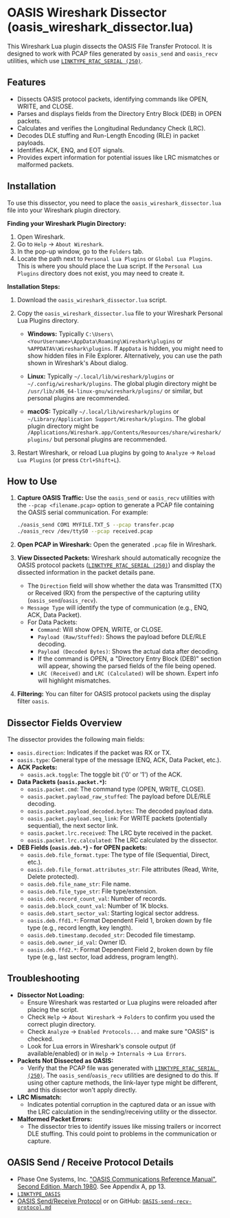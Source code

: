 # OASIS Wireshark Dissector (oasis_wireshark_dissector.lua)

This Wireshark Lua plugin dissects the OASIS File Transfer Protocol. It is designed to work with PCAP files generated by `oasis_send` and `oasis_recv` utilities, which use [`LINKTYPE_RTAC_SERIAL (250)`](https://www.tcpdump.org/linktypes/LINKTYPE_RTAC_SERIAL.html).

## Features

* Dissects OASIS protocol packets, identifying commands like OPEN, WRITE, and CLOSE.
* Parses and displays fields from the Directory Entry Block (DEB) in OPEN packets.
* Calculates and verifies the Longitudinal Redundancy Check (LRC).
* Decodes DLE stuffing and Run-Length Encoding (RLE) in packet payloads.
* Identifies ACK, ENQ, and EOT signals.
* Provides expert information for potential issues like LRC mismatches or malformed packets.

## Installation

To use this dissector, you need to place the `oasis_wireshark_dissector.lua` file into your Wireshark plugin directory.

**Finding your Wireshark Plugin Directory:**

1.  Open Wireshark.
2.  Go to `Help` -> `About Wireshark`.
3.  In the pop-up window, go to the `Folders` tab.
4.  Locate the path next to `Personal Lua Plugins` or `Global Lua Plugins`. This is where you should place the Lua script. If the `Personal Lua Plugins` directory does not exist, you may need to create it.

**Installation Steps:**

1.  Download the `oasis_wireshark_dissector.lua` script.
2.  Copy the `oasis_wireshark_dissector.lua` file to your Wireshark Personal Lua Plugins directory.

    * **Windows:**
        Typically `C:\Users\<YourUsername>\AppData\Roaming\Wireshark\plugins` or `%APPDATA%\Wireshark\plugins`.
        If `AppData` is hidden, you might need to show hidden files in File Explorer.
        Alternatively, you can use the path shown in Wireshark's About dialog.

    * **Linux:**
        Typically `~/.local/lib/wireshark/plugins` or `~/.config/wireshark/plugins`.
        The global plugin directory might be `/usr/lib/x86_64-linux-gnu/wireshark/plugins/` or similar, but personal plugins are recommended.

    * **macOS:**
        Typically `~/.local/lib/wireshark/plugins` or `~/Library/Application Support/Wireshark/plugins`.
        The global plugin directory might be `/Applications/Wireshark.app/Contents/Resources/share/wireshark/plugins/` but personal plugins are recommended.

3.  Restart Wireshark, or reload Lua plugins by going to `Analyze` -> `Reload Lua Plugins` (or press `Ctrl+Shift+L`).

## How to Use

1.  **Capture OASIS Traffic:**
    Use the `oasis_send` or `oasis_recv` utilities with the `--pcap <filename.pcap>` option to generate a PCAP file containing the OASIS serial communication.
    For example:
    ```bash
    ./oasis_send COM1 MYFILE.TXT_S --pcap transfer.pcap
    ./oasis_recv /dev/ttyS0 --pcap received.pcap
    ```

2.  **Open PCAP in Wireshark:**
    Open the generated `.pcap` file in Wireshark.

3.  **View Dissected Packets:**
    Wireshark should automatically recognize the OASIS protocol packets ([`LINKTYPE_RTAC_SERIAL (250)`](https://www.tcpdump.org/linktypes/LINKTYPE_RTAC_SERIAL.html)) and display the dissected information in the packet details pane.

    * The `Direction` field will show whether the data was Transmitted (TX) or Received (RX) from the perspective of the capturing utility (`oasis_send`/`oasis_recv`).
    * `Message Type` will identify the type of communication (e.g., ENQ, ACK, Data Packet).
    * For Data Packets:
        * `Command`: Will show OPEN, WRITE, or CLOSE.
        * `Payload (Raw/Stuffed)`: Shows the payload before DLE/RLE decoding.
        * `Payload (Decoded Bytes)`: Shows the actual data after decoding.
        * If the command is OPEN, a "Directory Entry Block (DEB)" section will appear, showing the parsed fields of the file being opened.
        * `LRC (Received)` and `LRC (Calculated)` will be shown. Expert info will highlight mismatches.

4.  **Filtering:**
    You can filter for OASIS protocol packets using the display filter `oasis`.

## Dissector Fields Overview

The dissector provides the following main fields:

* `oasis.direction`: Indicates if the packet was RX or TX.
* `oasis.type`: General type of the message (ENQ, ACK, Data Packet, etc.).
* **ACK Packets:**
    * `oasis.ack.toggle`: The toggle bit ('0' or '1') of the ACK.
* **Data Packets (`oasis.packet.*`):**
    * `oasis.packet.cmd`: The command type (OPEN, WRITE, CLOSE).
    * `oasis.packet.payload_raw_stuffed`: The payload before DLE/RLE decoding.
    * `oasis.packet.payload_decoded.bytes`: The decoded payload data.
    * `oasis.packet.payload.seq_link`: For WRITE packets (potentially sequential), the next sector link.
    * `oasis.packet.lrc.received`: The LRC byte received in the packet.
    * `oasis.packet.lrc.calculated`: The LRC calculated by the dissector.
* **DEB Fields (`oasis.deb.*`) - for OPEN packets:**
    * `oasis.deb.file_format.type`: The type of file (Sequential, Direct, etc.).
    * `oasis.deb.file_format.attributes_str`: File attributes (Read, Write, Delete protected).
    * `oasis.deb.file_name_str`: File name.
    * `oasis.deb.file_type_str`: File type/extension.
    * `oasis.deb.record_count_val`: Number of records.
    * `oasis.deb.block_count_val`: Number of 1K blocks.
    * `oasis.deb.start_sector_val`: Starting logical sector address.
    * `oasis.deb.ffd1.*`: Format Dependent Field 1, broken down by file type (e.g., record length, key length).
    * `oasis.deb.timestamp.decoded_str`: Decoded file timestamp.
    * `oasis.deb.owner_id_val`: Owner ID.
    * `oasis.deb.ffd2.*`: Format Dependent Field 2, broken down by file type (e.g., last sector, load address, program length).

## Troubleshooting

* **Dissector Not Loading:**
    * Ensure Wireshark was restarted or Lua plugins were reloaded after placing the script.
    * Check `Help` -> `About Wireshark` -> `Folders` to confirm you used the correct plugin directory.
    * Check `Analyze` -> `Enabled Protocols...` and make sure "OASIS" is checked.
    * Look for Lua errors in Wireshark's console output (if available/enabled) or in `Help` -> `Internals` -> `Lua Errors`.
* **Packets Not Dissected as OASIS:**
    * Verify that the PCAP file was generated with [`LINKTYPE_RTAC_SERIAL (250)`](https://www.tcpdump.org/linktypes/LINKTYPE_RTAC_SERIAL.html). The `oasis_send`/`oasis_recv` utilities are designed to do this. If using other capture methods, the link-layer type might be different, and this dissector won't apply directly.
* **LRC Mismatch:**
    * Indicates potential corruption in the captured data or an issue with the LRC calculation in the sending/receiving utility or the dissector.
* **Malformed Packet Errors:**
    * The dissector tries to identify issues like missing trailers or incorrect DLE stuffing. This could point to problems in the communication or capture.

## OASIS Send / Receive Protocol Details

  * Phase One Systems, Inc. ["OASIS Communications Reference Manual", Second Edition, March 1980](http://www.bitsavers.org/pdf/phaseOneSystems/oasis/Communications_Reference_Manual_2ed.pdf).  See Appendix A, pp 13.
  * [`LINKTYPE_OASIS`](https://www.tcpdump.org/linktypes.html)
  * [OASIS Send/Receive Protocol](https://cpm80.com/oasis-send-recv-protocol.html) or on GitHub: [`OASIS-send-recv-protocol.md`](https://github.com/hharte/oasis-utils/blob/main/wireshark/OASIS-send-recv-protocol.md)
